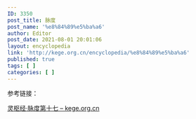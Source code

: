 ```yaml
---
ID: 3350
post_title: 脉度
post_name: '%e8%84%89%e5%ba%a6'
author: Editor
post_date: 2021-08-01 20:01:06
layout: encyclopedia
link: 'http://kege.org.cn/encyclopedia/%e8%84%89%e5%ba%a6'
published: true
tags: [ ]
categories: [ ]
---
```

参考链接：

<a href="http://kege.org.cn/260">灵枢经·脉度第十七 – kege.org.cn</a>